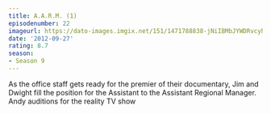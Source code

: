 ```yaml
---
title: A.A.R.M. (1)
episodenumber: 22
imageurl: https://dato-images.imgix.net/151/1471788838-jNiIBMbJYWDRvcyhEUHEyC1P02l.jpg?ixlib=rb-1.1.0&ch=DPR%2CWidth&auto=compress%2Cformat
date: '2012-09-27'
rating: 8.7
season:
- Season 9
---
```


As the office staff gets ready for the premier of their documentary, Jim and Dwight fill the position for the Assistant to the Assistant Regional Manager.  Andy auditions for the reality TV show
